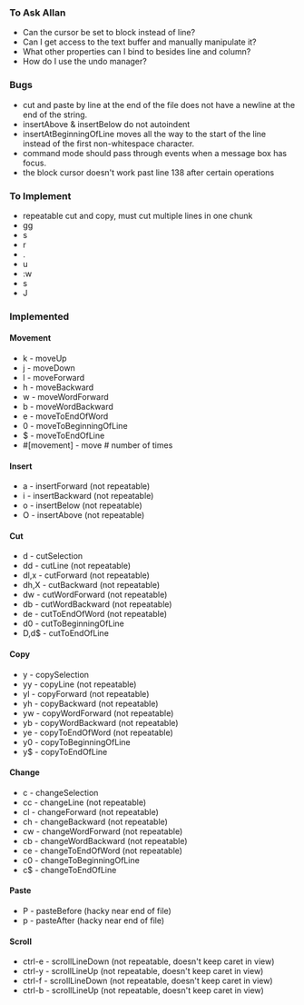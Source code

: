 ### To Ask Allan
* Can the cursor be set to block instead of line?
* Can I get access to the text buffer and manually manipulate it?
* What other properties can I bind to besides line and column?
* How do I use the undo manager?


### Bugs
* cut and paste by line at the end of the file does not have a newline at the end of the string.
* insertAbove & insertBelow do not autoindent
* insertAtBeginningOfLine moves all the way to the start of the line instead of the first non-whitespace character.
* command mode should pass through events when a message box has focus.
* the block cursor doesn't work past line 138 after certain operations


### To Implement
* repeatable cut and copy, must cut multiple lines in one chunk
* gg
* s
* r
* .
* u
* :w
* s
* J


### Implemented
#### Movement
* k - moveUp
* j - moveDown
* l - moveForward
* h - moveBackward
* w - moveWordForward
* b - moveWordBackward
* e - moveToEndOfWord
* 0 - moveToBeginningOfLine
* $ - moveToEndOfLine
* #[movement] - move # number of times

#### Insert
* a - insertForward (not repeatable)
* i - insertBackward (not repeatable)
* o - insertBelow (not repeatable)
* O - insertAbove (not repeatable)

#### Cut
* d - cutSelection
* dd - cutLine (not repeatable)
* dl,x - cutForward (not repeatable)
* dh,X - cutBackward (not repeatable)
* dw - cutWordForward (not repeatable)
* db - cutWordBackward (not repeatable)
* de - cutToEndOfWord (not repeatable)
* d0 - cutToBeginningOfLine
* D,d$ - cutToEndOfLine

#### Copy
* y - copySelection
* yy - copyLine (not repeatable)
* yl - copyForward (not repeatable)
* yh - copyBackward (not repeatable)
* yw - copyWordForward (not repeatable)
* yb - copyWordBackward (not repeatable)
* ye - copyToEndOfWord (not repeatable)
* y0 - copyToBeginningOfLine
* y$ - copyToEndOfLine

#### Change
* c - changeSelection
* cc - changeLine (not repeatable)
* cl - changeForward (not repeatable)
* ch - changeBackward (not repeatable)
* cw - changeWordForward (not repeatable)
* cb - changeWordBackward (not repeatable)
* ce - changeToEndOfWord (not repeatable)
* c0 - changeToBeginningOfLine
* c$ - changeToEndOfLine

#### Paste
* P - pasteBefore (hacky near end of file)
* p - pasteAfter (hacky near end of file)

#### Scroll
* ctrl-e - scrollLineDown (not repeatable, doesn't keep caret in view)
* ctrl-y - scrollLineUp (not repeatable, doesn't keep caret in view)
* ctrl-f - scrollLineDown (not repeatable, doesn't keep caret in view)
* ctrl-b - scrollLineUp (not repeatable, doesn't keep caret in view)




